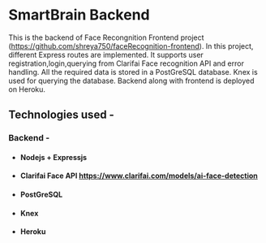 # SmartBrain Backend
This is the backend of Face Recongnition Frontend project (https://github.com/shreya750/faceRecognition-frontend).
In this project, different Express routes are implemented. It supports user registration,login,querying from Clarifai Face recognition API and error handling.
All the required data is stored in a PostGreSQL database. Knex is used for querying the database.
Backend along with frontend is deployed on Heroku.

## Technologies used - 
### Backend -
* #### Nodejs + Expressjs
* #### Clarifai Face API https://www.clarifai.com/models/ai-face-detection
* #### PostGreSQL
* #### Knex
* #### Heroku

